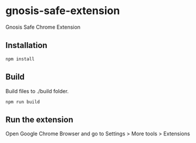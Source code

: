 # gnosis-safe-extension
Gnosis Safe Chrome Extension

Installation
-------

```
npm install
```

Build
-------

Build files to ./build folder.
```
npm run build
```

Run the extension
-------

Open Google Chrome Browser and go to Settings > More tools > Extensions

